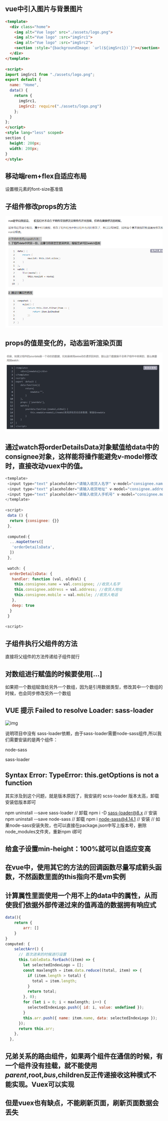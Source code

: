 ## vue中引入图片与背景图片

```html
<template>
  <div class="home">
    <img alt="Vue logo" src="./assets/logo.png">
    <img alt="Vue logo" :src="imgSrc1">
    <img alt="Vue logo" :src="imgSrc2">
    <section :style="{backgroundImage: `url(${imgSrc1})`}"></section>
  </div>
</template>

<script>
import imgSrc1 from "./assets/logo.png";
export default {
  name: "Home",
  data() {
    return {
      imgSrc1,
      imgSrc2: require("./assets/logo.png")
    };
  }
};
</script>
<style lang="less" scoped>
section {
  height: 200px;
  width: 200px;
}
</style>
```



## 移动端rem+flex自适应布局

设置根元素的font-size基准值



## 子组件修改props的方法

![image-20210922202830827](%E5%BC%80%E5%8F%91%E7%AC%94%E8%AE%B0.assets/image-20210922202830827.png)



## props的值是变化的，动态监听渲染页面

![image-20210923115820850](%E5%BC%80%E5%8F%91%E7%AC%94%E8%AE%B0.assets/image-20210923115820850.png)



## 通过watch将orderDetailsData对象赋值给data中的consignee对象，这样能将操作能避免v-model修改时，直接改动vuex中的值。

```js
<template>
 <input type="text" placeholder="请输入收货人名字" v-model="consignee.name">
 <input type="text" placeholder="请输入收货地址" v-model="consignee.address">
 <input type="text" placeholder="请输入收货人手机号" v-model="consignee.mobile">
</template>
 
<script>
 data () {
  return {consignee: {}}
 },
 
 computed:{
  ...mapGetters([
   'orderDetailsData',
  ])
 },
 
 watch: {
  orderDetailsData: {
   handler: function (val, oldVal) {
    this.consignee.name = val.consignee; //收货人名字
    this.consignee.address = val.address; //收货人地址
    this.consignee.mobile = val.mobile; //收货人电话
   },
   deep: true
  }
 }
 
<script>
```

## 子组件执行父组件的方法

直接将父组件的方法传递给子组件就行

## 对数组进行赋值的时候要使用[...]

如果把一个数组赋值给另外一个数组，因为是引用数据类型，修改其中一个数组的时候，也会同步修改另外一个数组

## VUE 提示 Failed to resolve Loader: sass-loader

 

 

 ![img](https://img2020.cnblogs.com/i-beta/656750/202003/656750-20200315132306523-1994003103.png)

 

 说明项目中没有 sass-loader依赖，由于sass-loader需要node-sass组件,所以我们需要安装的是两个组件：

node-sass

sass-loader

## Syntax Error: TypeError: this.getOptions is not a function

其实涉及到这个问题，就是版本原因了，我安装的 scss-loader 版本太高，卸载安装低版本即可

npm uninstall --save sass-loader // 卸载
npm i -D sass-loader@8.x // 安装
npm uninstall --save node-sass // 卸载
npm i node-sass@4.14.1 // 安装
// 如果node-sass安装失败，也可以直接在package.json中写上版本号，删除node_modules文件夹，重新npm i即可



## 给盒子设置min-height：100%就可以自适应变高

## 在vue中，使用其它的方法的回调函数尽量写成箭头函数，不然函数里面的this指向不是vm实例

## 计算属性里面使用一个用不上的data中的属性，从而使我们依据外部传递过来的值再造的数据拥有响应式

```js
data(){
    return {
        arr: []
    }
}
computed: {
    selectArr() {
      // 首次进来的时候进行设置
      this.tableData.forEach((item) => {
        let selectedIndexLogo = [];
        const maxlength = item.data.reduce((total, item) => {
          if (item.length > total) {
            total = item.length;
          }
          return total;
        }, 0);
        for (let i = 0; i < maxlength; i++) {
          selectedIndexLogo.push({ id: i, value: undefined });
        }
        this.arr.push({ name: item.name, data: selectedIndexLogo });
      });
      return this.arr;
    },
  },
```

## 兄弟关系的路由组件，如果两个组件在通信的时候，有一个组件没有挂载，就不能使用$parent,$root,$bus,$children反正传递接收这种模式不能实现。Vuex可以实现

## 但是vuex也有缺点，不能刷新页面，刷新页面数据会丢失
